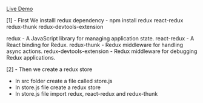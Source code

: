 [Live Demo](https://redux-pagination.netlify.app/)

[1] - First We installl redux dependency - npm install redux react-redux redux-thunk redux-devtools-extension

redux - A JavaScript library for managing application state.
react-redux - A React binding for Redux.
redux-thunk - Redux middleware for handling async actions.
redux-devtools-extension - Redux middleware for debugging Redux applications.

[2] - Then we create a redux store

- In src folder create a file called store.js
- In store.js file create a redux store
- In store.js file import redux, react-redux and redux-thunk
